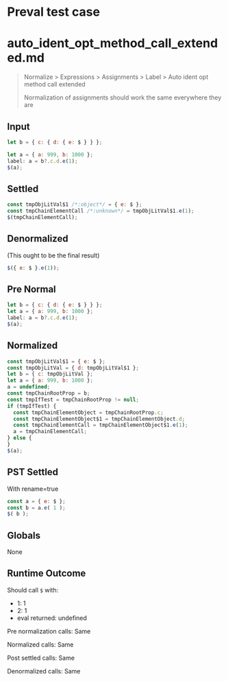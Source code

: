 # Preval test case

# auto_ident_opt_method_call_extended.md

> Normalize > Expressions > Assignments > Label > Auto ident opt method call extended
>
> Normalization of assignments should work the same everywhere they are

## Input

`````js filename=intro
let b = { c: { d: { e: $ } } };

let a = { a: 999, b: 1000 };
label: a = b?.c.d.e(1);
$(a);
`````

## Settled


`````js filename=intro
const tmpObjLitVal$1 /*:object*/ = { e: $ };
const tmpChainElementCall /*:unknown*/ = tmpObjLitVal$1.e(1);
$(tmpChainElementCall);
`````

## Denormalized
(This ought to be the final result)

`````js filename=intro
$({ e: $ }.e(1));
`````

## Pre Normal


`````js filename=intro
let b = { c: { d: { e: $ } } };
let a = { a: 999, b: 1000 };
label: a = b?.c.d.e(1);
$(a);
`````

## Normalized


`````js filename=intro
const tmpObjLitVal$1 = { e: $ };
const tmpObjLitVal = { d: tmpObjLitVal$1 };
let b = { c: tmpObjLitVal };
let a = { a: 999, b: 1000 };
a = undefined;
const tmpChainRootProp = b;
const tmpIfTest = tmpChainRootProp != null;
if (tmpIfTest) {
  const tmpChainElementObject = tmpChainRootProp.c;
  const tmpChainElementObject$1 = tmpChainElementObject.d;
  const tmpChainElementCall = tmpChainElementObject$1.e(1);
  a = tmpChainElementCall;
} else {
}
$(a);
`````

## PST Settled
With rename=true

`````js filename=intro
const a = { e: $ };
const b = a.e( 1 );
$( b );
`````

## Globals

None

## Runtime Outcome

Should call `$` with:
 - 1: 1
 - 2: 1
 - eval returned: undefined

Pre normalization calls: Same

Normalized calls: Same

Post settled calls: Same

Denormalized calls: Same
